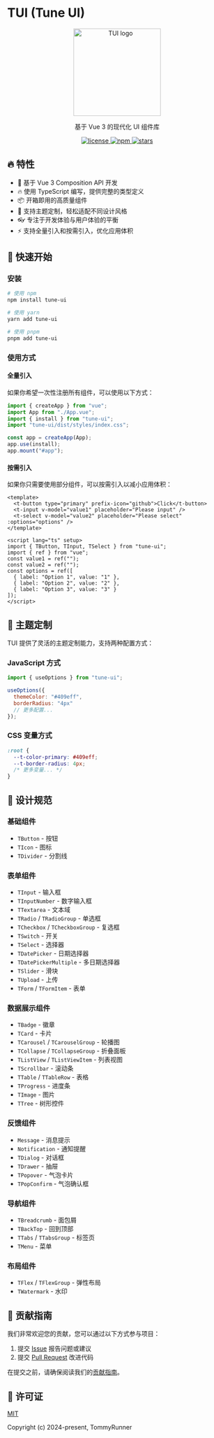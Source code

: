 # TUI (Tune UI)

<p align="center">
  <img src="https://i.postimg.cc/PxMBWVPz/logo.png" width="200" height="200" alt="TUI logo">
</p>

<p align="center">
  基于 Vue 3 的现代化 UI 组件库
</p>

<p align="center">
  <a href="https://github.com/tommyrunner/tune-ui/blob/main/LICENSE">
    <img src="https://img.shields.io/github/license/tommyrunner/tune-ui.svg" alt="license">
  </a>
  <a href="https://www.npmjs.com/package/tune-ui">
    <img src="https://img.shields.io/npm/v/tune-ui.svg" alt="npm">
  </a>
  <a href="https://github.com/tommyrunner/tune-ui/stargazers">
    <img src="https://img.shields.io/github/stars/tommyrunner/tune-ui.svg" alt="stars">
  </a>
</p>

## 🔥 特性

- 💪 基于 Vue 3 Composition API 开发
- 🔥 使用 TypeScript 编写，提供完整的类型定义
- 📦 开箱即用的高质量组件
- 🌈 支持主题定制，轻松适配不同设计风格
- 👓 专注于开发体验与用户体验的平衡
- ⚡ 支持全量引入和按需引入，优化应用体积

## 🚀 快速开始

### 安装

```bash
# 使用 npm
npm install tune-ui

# 使用 yarn
yarn add tune-ui

# 使用 pnpm
pnpm add tune-ui
```

### 使用方式

#### 全量引入

如果你希望一次性注册所有组件，可以使用以下方式：

```js
import { createApp } from "vue";
import App from "./App.vue";
import { install } from "tune-ui";
import "tune-ui/dist/styles/index.css";

const app = createApp(App);
app.use(install);
app.mount("#app");
```

#### 按需引入

如果你只需要使用部分组件，可以按需引入以减小应用体积：

```vue
<template>
  <t-button type="primary" prefix-icon="github">Click</t-button>
  <t-input v-model="value1" placeholder="Please input" />
  <t-select v-model="value2" placeholder="Please select" :options="options" />
</template>

<script lang="ts" setup>
import { TButton, TInput, TSelect } from "tune-ui";
import { ref } from "vue";
const value1 = ref("");
const value2 = ref("");
const options = ref([
  { label: "Option 1", value: "1" },
  { label: "Option 2", value: "2" },
  { label: "Option 3", value: "3" }
]);
</script>
```

## 🎨 主题定制

TUI 提供了灵活的主题定制能力，支持两种配置方式：

### JavaScript 方式

```js
import { useOptions } from "tune-ui";

useOptions({
  themeColor: "#409eff",
  borderRadius: "4px"
  // 更多配置...
});
```

### CSS 变量方式

```css
:root {
  --t-color-primary: #409eff;
  --t-border-radius: 4px;
  /* 更多变量... */
}
```

## 🧩 设计规范

### 基础组件

- `TButton` - 按钮
- `TIcon` - 图标
- `TDivider` - 分割线

### 表单组件

- `TInput` - 输入框
- `TInputNumber` - 数字输入框
- `TTextarea` - 文本域
- `TRadio` / `TRadioGroup` - 单选框
- `TCheckbox` / `TCheckboxGroup` - 复选框
- `TSwitch` - 开关
- `TSelect` - 选择器
- `TDatePicker` - 日期选择器
- `TDatePickerMultiple` - 多日期选择器
- `TSlider` - 滑块
- `TUpload` - 上传
- `TForm` / `TFormItem` - 表单

### 数据展示组件

- `TBadge` - 徽章
- `TCard` - 卡片
- `TCarousel` / `TCarouselGroup` - 轮播图
- `TCollapse` / `TCollapseGroup` - 折叠面板
- `TListView` / `TListViewItem` - 列表视图
- `TScrollbar` - 滚动条
- `TTable` / `TTableRow` - 表格
- `TProgress` - 进度条
- `TImage` - 图片
- `TTree` - 树形控件

### 反馈组件

- `Message` - 消息提示
- `Notification` - 通知提醒
- `TDialog` - 对话框
- `TDrawer` - 抽屉
- `TPopover` - 气泡卡片
- `TPopConfirm` - 气泡确认框

### 导航组件

- `TBreadcrumb` - 面包屑
- `TBackTop` - 回到顶部
- `TTabs` / `TTabsGroup` - 标签页
- `TMenu` - 菜单

### 布局组件

- `TFlex` / `TFlexGroup` - 弹性布局
- `TWatermark` - 水印

## 🤝 贡献指南

我们非常欢迎您的贡献，您可以通过以下方式参与项目：

1. 提交 [Issue](https://github.com/tommyrunner/tune-ui/issues) 报告问题或建议
2. 提交 [Pull Request](https://github.com/tommyrunner/tune-ui/pulls) 改进代码

在提交之前，请确保阅读我们的[贡献指南](https://github.com/tommyrunner/tune-ui/blob/main/CONTRIBUTING.md)。

## 📄 许可证

[MIT](https://github.com/tommyrunner/tune-ui/blob/main/LICENSE)

Copyright (c) 2024-present, TommyRunner
